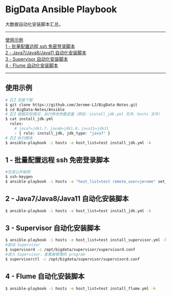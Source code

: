 # BigData Ansible Playbook
大数据自动化安装脚本汇总。

---

<nav>
<a href="#使用示例"</a>使用示例</a><br/>
<a href="#1---批量配置远程-ssh-免密登录脚本"</a>1 - 批量配置远程 ssh 免密登录脚本</a><br/>
<a href="#2---java7java8java11-自动化安装脚本"</a>2 - Java7/Java8/Java11 自动化安装脚本</a><br/>
<a href="#3---supervisor-自动化安装脚本"</a>3 - Supervisor 自动化安装脚本</a><br/>
<a href="#4---flume-自动化安装脚本"</a>4 - Flume 自动化安装脚本</a><br/>
</nav>

---

## 使用示例
```bash
#【1】克隆下载
$ git clone https://github.com/Jerome-LJ/BigData-Notes.git
$ cd BigData-Notes/Ansible
#【2】根据实际情况，自行修改参数变量（例如：install_jdk.yml 文件、hosts 文件）
$ cat install_jdk.yml
  roles:
    # java7=jdk1.7，java8=jdk1.8，java11=jdk11
    - { role: install_jdk, jdk_type: "java7" }
#【3】执行脚本
$ ansible-playbook -i hosts -e host_list=test install_jdk.yml -k
```

## 1 - 批量配置远程 ssh 免密登录脚本
```bash
#生成公共秘钥
$ ssh-keygen
$ ansible-playbook -i hosts -e "host_list=test remote_user=jerome" set_pub_key.yml -k
```

## 2 - Java7/Java8/Java11 自动化安装脚本
```bash
$ ansible-playbook -i hosts -e host_list=test install_jdk.yml -k
```

## 3 - Supervisor 自动化安装脚本
```bash
$ ansible-playbook -i hosts -e host_list=test install_supervisor.yml -k
#启动 Supervisor
$ supervisord -c /opt/bigdata/supervisor/supervisord.conf
#进入 Supervisor，查看被管理的 program
$ supervisorctl -c /opt/bigdata/supervisor/supervisord.conf
```

## 4 - Flume 自动化安装脚本
```bash
$ ansible-playbook -i hosts -e host_list=test install_flume.yml -k
```
